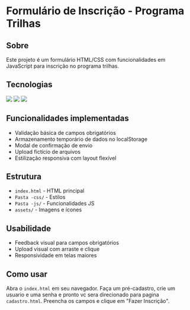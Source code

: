 <h1>Formulário de Inscrição - Programa Trilhas</h1>

<h2> Sobre</h2>
<p>Este projeto é um formulário HTML/CSS com funcionalidades em JavaScript para inscrição no programa trilhas.</p>

##  Tecnologias
<div>
  <img src="https://img.shields.io/badge/HTML-239120?style=for-the-badge&logo=html5&logoColor=white">
  <img src="https://img.shields.io/badge/CSS-239120?&style=for-the-badge&logo=css3&logoColor=white">
  <img src="https://img.shields.io/badge/JavaScript-F7DF1E?style=for-the-badge&logo=javascript&logoColor=black">
</div>

## Funcionalidades implementadas

- Validação básica de campos obrigatórios
- Armazenamento temporário de dados no localStorage
- Modal de confirmação de envio
- Upload fictício de arquivos
- Estilização responsiva com layout flexível

## Estrutura

- `index.html` - HTML principal
- `Pasta -css/` - Estilos
- `Pasta -js/` - Funcionalidades JS
- `assets/` - Imagens e ícones

## Usabilidade

- Feedback visual para campos obrigatórios
- Upload visual com arraste e clique
- Responsividade em telas maiores

## Como usar

Abra o `index.html` em seu navegador. Faça um pré-cadastro, crie um usuario e uma senha e pronto vc sera direcionado para pagina `cadastro.html`. Preencha os campos e clique em "Fazer Inscrição".
